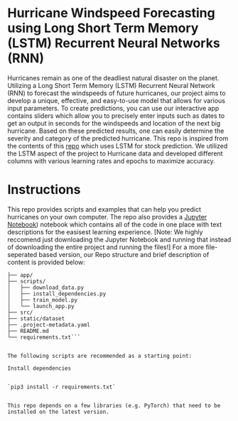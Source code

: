 # Hurricane Windspeed Forecasting using Long Short Term Memory (LSTM) Recurrent Neural Networks (RNN)


Hurricanes remain as one of the deadliest natural disaster on the planet. Utilizing a Long Short Term Memory (LSTM) Recurrent Neural Network (RNN) to forecast the windspeeds of future hurricanes, our project aims to develop a unique, effective, and easy-to-use model that allows for various input parameters. To create predictions, you can use our interactive app contains sliders which allow you to precisely enter inputs such as dates to get an output in seconds for the windspeeds and location of the next big hurricane. Based on these predicted results, one can easily determine the severity and category of the predicted hurricane. This repo is inspired from the contents of this [repo](https://github.com/DikshantDulal/SoftServe_QLSTM) which uses LSTM for stock prediction. We utilized the LSTM aspect of the project to Hurricane data and developed different columns with various learning rates and epochs to maximize accuracy. 
# Instructions
This repo provides scripts and examples that can help you predict hurricanes on your own computer. The repo also provides a [Jupyter Notebook](https://github.com/AadiTiwar1/HurricanePredictionUsingLSTM/blob/main/src/HurricanePredictionDraft1%20(3).ipynb)) notebook which contains all of the code in one place with text descriptions for the easisest learning experience. [Note: We highly reccomend just downloading the Jupyter Notebook and running that instead of downloading the entire project and running the files!] For a more file-seperated based version, our Repo structure and brief description of content is provided below:

```
├── app/
├── scripts/
│   ├── download_data.py
│   ├── install_dependencies.py
│   ├── train_model.py
│   └── launch_app.py
├── src/    
├── static/dataset
├── .project-metadata.yaml
├── README.md
└── requirements.txt```


The following scripts are recommended as a starting point:

Install dependencies


`pip3 install -r requirements.txt`


This repo depends on a few libraries (e.g. PyTorch) that need to be installed on the latest version.

